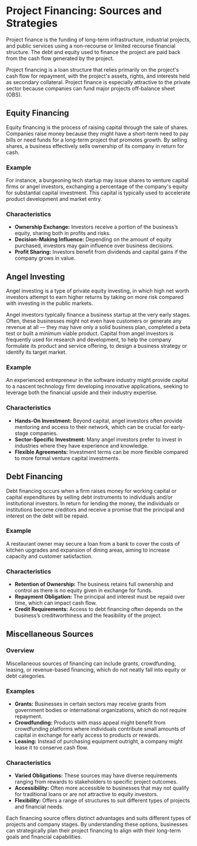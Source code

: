 # Project Financing: Sources and Strategies

Project finance is the funding of long-term infrastructure, industrial projects, and public services using a non-recourse or limited recourse financial structure. The debt and equity used to finance the project are paid back from the cash flow generated by the project.

Project financing is a loan structure that relies primarily on the project's cash flow for repayment, with the project's assets, rights, and interests held as secondary collateral. Project finance is especially attractive to the private sector because companies can fund major projects off-balance sheet (OBS).

## Equity Financing

Equity financing is the process of raising capital through the sale of shares. Companies raise money because they might have a short-term need to pay bills or need funds for a long-term project that promotes growth. By selling shares, a business effectively sells ownership of its company in return for cash.

### Example
For instance, a burgeoning tech startup may issue shares to venture capital firms or angel investors, exchanging a percentage of the company's equity for substantial capital investment. This capital is typically used to accelerate product development and market entry.

### Characteristics
- **Ownership Exchange:** Investors receive a portion of the business’s equity, sharing both in profits and risks.
- **Decision-Making Influence:** Depending on the amount of equity purchased, investors may gain influence over business decisions.
- **Profit Sharing:** Investors benefit from dividends and capital gains if the company grows in value.

## Angel Investing

Angel investing is a type of private equity investing, in which high net worth investors attempt to earn higher returns by taking on more risk compared with investing in the public markets.

Angel investors typically finance a business startup at the very early stages. Often, these businesses might not even have customers or generate any revenue at all — they may have only a solid business plan, completed a beta test or built a minimum viable product. Capital from angel investors is frequently used for research and development, to help the company formulate its product and service offering, to design a business strategy or identify its target market.

### Example
An experienced entrepreneur in the software industry might provide capital to a nascent technology firm developing innovative applications, seeking to leverage both the financial upside and their industry expertise.

### Characteristics
- **Hands-On Investment:** Beyond capital, angel investors often provide mentoring and access to their network, which can be crucial for early-stage companies.
- **Sector-Specific Investment:** Many angel investors prefer to invest in industries where they have experience and knowledge.
- **Flexible Agreements:** Investment terms can be more flexible compared to more formal venture capital investments.

## Debt Financing

Debt financing occurs when a firm raises money for working capital or capital expenditures by selling debt instruments to individuals and/or institutional investors. In return for lending the money, the individuals or institutions become creditors and receive a promise that the principal and interest on the debt will be repaid.

### Example
A restaurant owner may secure a loan from a bank to cover the costs of kitchen upgrades and expansion of dining areas, aiming to increase capacity and customer satisfaction.

### Characteristics
- **Retention of Ownership:** The business retains full ownership and control as there is no equity given in exchange for funds.
- **Repayment Obligation:** The principal and interest must be repaid over time, which can impact cash flow.
- **Credit Requirements:** Access to debt financing often depends on the business’s creditworthiness and the feasibility of the project.

## Miscellaneous Sources

### Overview
Miscellaneous sources of financing can include grants, crowdfunding, leasing, or revenue-based financing, which do not neatly fall into equity or debt categories.

### Examples
- **Grants:** Businesses in certain sectors may receive grants from government bodies or international organizations, which do not require repayment.
- **Crowdfunding:** Products with mass appeal might benefit from crowdfunding platforms where individuals contribute small amounts of capital in exchange for early access to products or rewards.
- **Leasing:** Instead of purchasing equipment outright, a company might lease it to conserve cash flow.

### Characteristics
- **Varied Obligations:** These sources may have diverse requirements ranging from rewards to stakeholders to specific project outcomes.
- **Accessibility:** Often more accessible to businesses that may not qualify for traditional loans or are not attractive to equity investors.
- **Flexibility:** Offers a range of structures to suit different types of projects and financial needs.

Each financing source offers distinct advantages and suits different types of projects and company stages. By understanding these options, businesses can strategically plan their project financing to align with their long-term goals and financial capabilities.
